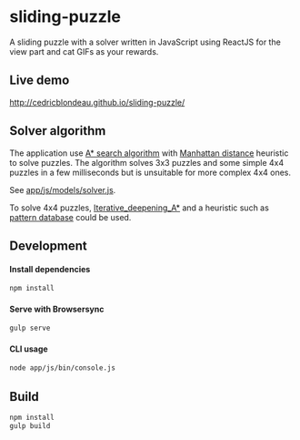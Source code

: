 # sliding-puzzle
A sliding puzzle with a solver written in JavaScript using ReactJS for the view part and cat GIFs as your rewards.

## Live demo
http://cedricblondeau.github.io/sliding-puzzle/

## Solver algorithm
The application use [A* search algorithm](https://en.wikipedia.org/wiki/A*_search_algorithm) with [Manhattan distance](https://en.wikipedia.org/wiki/Taxicab_geometry) heuristic to solve puzzles.
The algorithm solves 3x3 puzzles and some simple 4x4 puzzles in a few milliseconds but is unsuitable for more complex 4x4 ones.

See [app/js/models/solver.js](app/js/models/solver.js).

To solve 4x4 puzzles, [Iterative_deepening_A*](https://en.wikipedia.org/wiki/Iterative_deepening_A*) and a heuristic such as [pattern database](https://heuristicswiki.wikispaces.com/pattern+database) could be used.

## Development
#### Install dependencies
```bash
npm install
```

#### Serve with Browsersync
```bash
gulp serve
```

#### CLI usage
```bash
node app/js/bin/console.js
```

## Build
```bash
npm install
gulp build
```